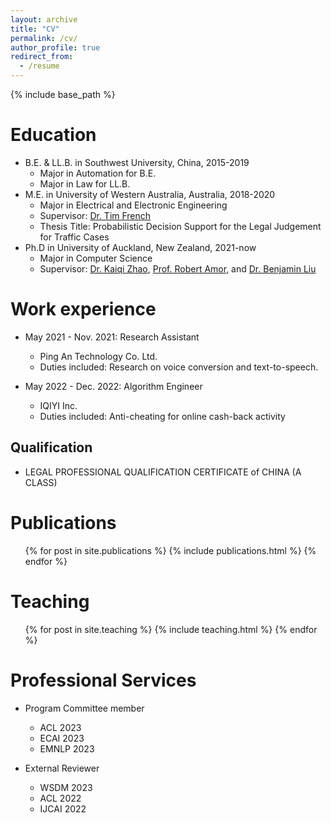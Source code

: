 ```yaml
---
layout: archive
title: "CV"
permalink: /cv/
author_profile: true
redirect_from:
  - /resume
---
```


{% include base_path %}

Education
======
* B.E. & LL.B. in Southwest University, China, 2015-2019
  * Major in Automation for B.E.
  * Major in Law for LL.B.
* M.E. in University of Western Australia, Australia, 2018-2020
  * Major in Electrical and Electronic Engineering
  * Supervisor: [Dr. Tim French](https://research-repository.uwa.edu.au/en/persons/tim-french)
  * Thesis Title:  Probabilistic Decision Support for the Legal Judgement for Traffic Cases
* Ph.D in University of Auckland, New Zealand, 2021-now
  * Major in Computer Science
  * Supervisor: [Dr. Kaiqi Zhao](https://kaiqi.blogs.auckland.ac.nz/), [Prof. Robert Amor](https://cs.auckland.ac.nz/~trebor/), and [Dr. Benjamin Liu](https://profiles.auckland.ac.nz/b-liu)


Work experience
======
* May 2021 - Nov. 2021: Research Assistant
  * Ping An Technology Co. Ltd.
  * Duties included: Research on voice conversion and text-to-speech.

* May 2022 - Dec. 2022: Algorithm Engineer
  * IQIYI Inc.
  * Duties included: Anti-cheating for online cash-back activity
  
Qualification
------
* LEGAL PROFESSIONAL QUALIFICATION CERTIFICATE of CHINA (A CLASS)

Publications
======
  <ul>{% for post in site.publications %}
    {% include publications.html %}
  {% endfor %}</ul>
  
Teaching
======
  <ul>{% for post in site.teaching %}
    {% include teaching.html %}
  {% endfor %}</ul>
  
Professional Services
======
* Program Committee member
  * ACL 2023
  * ECAI 2023
  * EMNLP 2023
  
* External Reviewer
  * WSDM 2023
  * ACL 2022
  * IJCAI 2022
